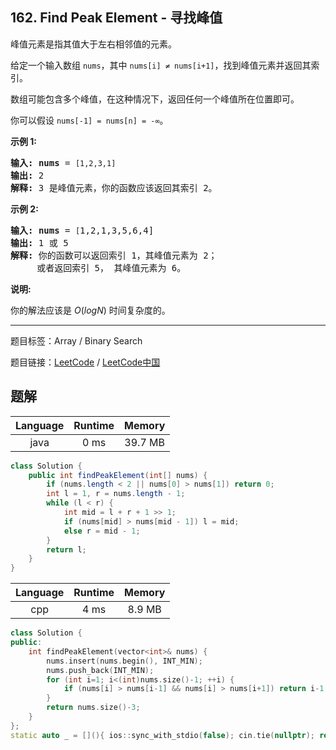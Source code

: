 ## 162. Find Peak Element - 寻找峰值

<!--If you want to use the English description, use `question.content` instead-->

<p>峰值元素是指其值大于左右相邻值的元素。</p>

<p>给定一个输入数组&nbsp;<code>nums</code>，其中 <code>nums[i] &ne; nums[i+1]</code>，找到峰值元素并返回其索引。</p>

<p>数组可能包含多个峰值，在这种情况下，返回任何一个峰值所在位置即可。</p>

<p>你可以假设&nbsp;<code>nums[-1] = nums[n] = -&infin;</code>。</p>

<p><strong>示例 1:</strong></p>

<pre><strong>输入:</strong> <strong>nums</strong> = <code>[1,2,3,1]</code>
<strong>输出:</strong> 2
<strong>解释: </strong>3 是峰值元素，你的函数应该返回其索引 2。</pre>

<p><strong>示例&nbsp;2:</strong></p>

<pre><strong>输入:</strong> <strong>nums</strong> = <code>[</code>1,2,1,3,5,6,4]
<strong>输出:</strong> 1 或 5 
<strong>解释:</strong> 你的函数可以返回索引 1，其峰值元素为 2；
&nbsp;    或者返回索引 5， 其峰值元素为 6。
</pre>

<p><strong>说明:</strong></p>

<p>你的解法应该是&nbsp;<em>O</em>(<em>logN</em>)<em>&nbsp;</em>时间复杂度的。</p>



-----

题目标签：Array / Binary Search

题目链接：[LeetCode](https://leetcode.com/problems/find-peak-element/description/)  /  [LeetCode中国](https://leetcode-cn.com/problems/find-peak-element/description/)

## 题解



| Language | Runtime | Memory |
|:---:|:---:|:---:|
| java  | 0  ms | 39.7 MB |

```java
class Solution {
    public int findPeakElement(int[] nums) {
        if (nums.length < 2 || nums[0] > nums[1]) return 0;
        int l = 1, r = nums.length - 1;
        while (l < r) {
            int mid = l + r + 1 >> 1;
            if (nums[mid] > nums[mid - 1]) l = mid;
            else r = mid - 1;
        }
        return l;
    }
}
```


| Language | Runtime | Memory |
|:---:|:---:|:---:|
| cpp  | 4  ms | 8.9 MB |

```cpp
class Solution {
public:
    int findPeakElement(vector<int>& nums) {
        nums.insert(nums.begin(), INT_MIN);
        nums.push_back(INT_MIN);
        for (int i=1; i<(int)nums.size()-1; ++i) {
            if (nums[i] > nums[i-1] && nums[i] > nums[i+1]) return i-1;
        }
        return nums.size()-3;
    }
};
static auto _ = [](){ ios::sync_with_stdio(false); cin.tie(nullptr); return 0; }();
```

